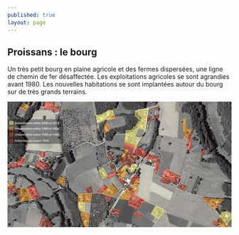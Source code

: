 ```yaml
---
published: true
layout: page
---
```


## Proissans : le bourg

Un très petit bourg en plaine agricole et des fermes dispersées, une ligne de chemin de fer désaffectée. Les exploitations agricoles se sont agrandies avant 1980. Les nouvelles habitations se sont implantées autour du bourg sur de très grands terrains. 

![](/data/images/4/histoire/4_HISTOIRE_POPU4.jpg)

